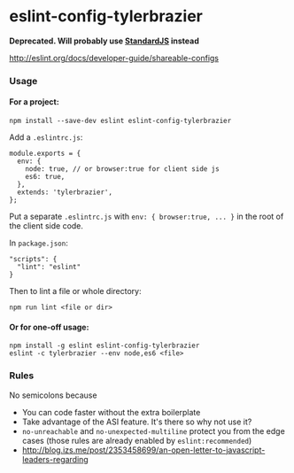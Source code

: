 # eslint-config-tylerbrazier

**Deprecated. Will probably use [StandardJS](https://standardjs.com/) instead**

<http://eslint.org/docs/developer-guide/shareable-configs>

### Usage

#### For a project:

    npm install --save-dev eslint eslint-config-tylerbrazier

Add a `.eslintrc.js`:

    module.exports = {
      env: {
        node: true, // or browser:true for client side js
        es6: true,
      },
      extends: 'tylerbrazier',
    };

Put a separate `.eslintrc.js` with `env: { browser:true, ... }` in the root
of the client side code.

In `package.json`:

    "scripts": {
      "lint": "eslint"
    }

Then to lint a file or whole directory:

    npm run lint <file or dir>

#### Or for one-off usage:

    npm install -g eslint eslint-config-tylerbrazier
    eslint -c tylerbrazier --env node,es6 <file>

### Rules
No semicolons because

- You can code faster without the extra boilerplate
- Take advantage of the ASI feature. It's there so why not use it?
- `no-unreachable` and `no-unexpected-multiline` protect you from the edge cases
  (those rules are already enabled by `eslint:recommended`)
- <http://blog.izs.me/post/2353458699/an-open-letter-to-javascript-leaders-regarding>
